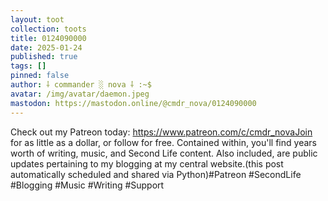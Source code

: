 ```yaml
---
layout: toot
collection: toots
title: 0124090000
date: 2025-01-24
published: true
tags: []
pinned: false
author: ⸸ commander ░ nova ⸸ :~$
avatar: /img/avatar/daemon.jpeg
mastodon: https://mastodon.online/@cmdr_nova/0124090000
---
```


Check out my Patreon today: https://www.patreon.com/c/cmdr_novaJoin for as little as a dollar, or follow for free. Contained within, you'll find years worth of writing, music, and Second Life content. Also included, are public updates pertaining to my blogging at my central website.(this post automatically scheduled and shared via Python)#Patreon #SecondLife #Blogging #Music #Writing #Support
